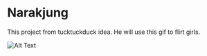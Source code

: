 # Narakjung
This project from tucktuckduck idea.
He will use this gif to flirt girls.

![Alt Text](ther.gif)
